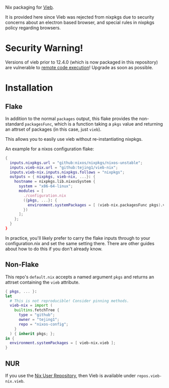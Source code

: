 Nix packaging for [Vieb](https://github.com/Jelmerro/Vieb).

It is provided here since Vieb was rejected from nixpkgs due to security concerns about an electron based browser, and special rules in nixpkgs policy regarding browsers.

# Security Warning!

Versions of vieb prior to 12.4.0 (which is now packaged in this repository) are vulnerable to [remote code execution](https://github.com/Jelmerro/Vieb/security/advisories/GHSA-h2fq-667q-7gpm)! Upgrade as soon as possible.

# Installation

## Flake

In addition to the normal `packages` output, this flake provides the non-standard `packagesFunc`, which is a function taking a `pkgs` value and returning an attrset of packages (in this case, just `vieb`).

This allows you to easily use vieb without re-instantiating nixpkgs.

An example for a nixos configuration flake:

```nix
{
  inputs.nixpkgs.url = "github:nixos/nixpkgs/nixos-unstable";
  inputs.vieb-nix.url = "github:tejing1/vieb-nix";
  inputs.vieb-nix.inputs.nixpkgs.follows = "nixpkgs";
  outputs = { nixpkgs, vieb-nix, ...}: {
    hostname = nixpkgs.lib.nixosSystem {
      system = "x86-64-linux";
      modules = [
        ./configuration.nix
        ({pkgs, ...}: {
          environment.systemPackages = [ (vieb-nix.packagesFunc pkgs).vieb ];
        })
      ];
    };
  }
}
```

In practice, you'll likely prefer to carry the flake inputs through to your configuration.nix and set the same setting there. There are other guides about how to do this if you don't already know.

## Non-Flake

This repo's `default.nix` accepts a named argument `pkgs` and returns an attrset containing the `vieb` attribute.

```nix
{ pkgs, ... }:
let
  # This is not reproducible! Consider pinning methods.
  vieb-nix = import (
    builtins.fetchTree {
      type = "github";
      owner = "tejing1";
      repo = "nixos-config";
    }
  ) { inherit pkgs; };
in {
  environment.systemPackages = [ vieb-nix.vieb ];
}
```

## NUR

If you use the [Nix User Repository](https://github.com/nix-community/NUR), then Vieb is available under `repos.vieb-nix.vieb`.
